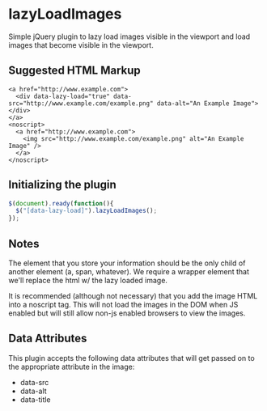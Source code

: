 # lazyLoadImages

Simple jQuery plugin to lazy load images visible in the viewport and load images that become visible in the viewport.

## Suggested HTML Markup

```no-highlight
<a href="http://www.example.com">
  <div data-lazy-load="true" data-src="http://www.example.com/example.png" data-alt="An Example Image"></div>
</a>
<noscript>
  <a href="http://www.example.com">
    <img src="http://www.example.com/example.png" alt="An Example Image" />
  </a>
</noscript>
```

## Initializing the plugin

```javascript
$(document).ready(function(){
  $("[data-lazy-load]").lazyLoadImages();
});
```

## Notes

The element that you store your information should be the only child of another element (a, span, whatever).  We require a wrapper element that we'll replace the html w/ the lazy loaded image.

It is recommended (although not necessary) that you add the image HTML into a noscript tag.  This will not load the images in the DOM when JS enabled but will still allow non-js enabled browsers to view the images.

## Data Attributes

This plugin accepts the following data attributes that will get passed on to the appropriate attribute in the image:

* data-src
* data-alt
* data-title
